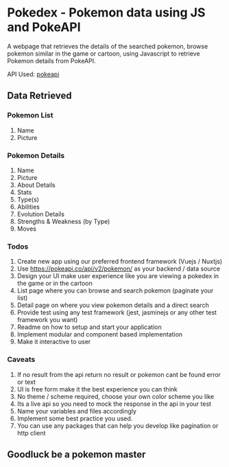 # Pokedex - Pokemon data using JS and PokeAPI
A webpage that retrieves the details of the searched pokemon, browse pokemon similar in the game or cartoon, using Javascript to retrieve Pokemon details from PokeAPI.

API Used: [pokeapi](https://pokeapi.co/api/v2/pokemon/)

## Data Retrieved

### Pokemon List
1. Name
2. Picture

### Pokemon Details
1. Name
2. Picture
3. About Details
4. Stats
5. Type(s)
6. Abilities
7. Evolution Details
8. Strengths & Weakness (by Type)
9. Moves

### Todos
1. Create new app using our preferred frontend framework (Vuejs / Nuxtjs)
2. Use https://pokeapi.co/api/v2/pokemon/ as your backend / data source
3. Design your UI make user experience like you are viewing a pokedex in the game or in the cartoon
4. List page where you can browse and search pokemon (paginate your list)
5. Detail page on where you view pokemon details and a direct search
6. Provide test using any test framework (jest, jasminejs or any other test framework you want)
7. Readme on how to setup and start your application
8. Implement modular and component based implementation
9. Make it interactive to user

### Caveats
1. If no result from the api return no result or pokemon cant be found error or text
2. UI is free form make it the best experience you can think
3. No theme / scheme required, choose your own color scheme you like
4. Its a live api so you need to mock the response in the api in your test
5. Name your variables and files accordingly
6. Implement some best practice you used.
7. You can use any packages that can help you develop like pagination or http client


## Goodluck be a pokemon master
